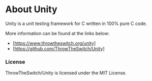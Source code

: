 # About Unity

Unity is a unit testing framework for C written in 100% pure C code.

More information can be found at the links below:
* [https://www.throwtheswitch.org/unity]
* [https://github.com/ThrowTheSwitch/Unity]

### License
ThrowTheSwitch/Unity is licensed under the MIT License.
